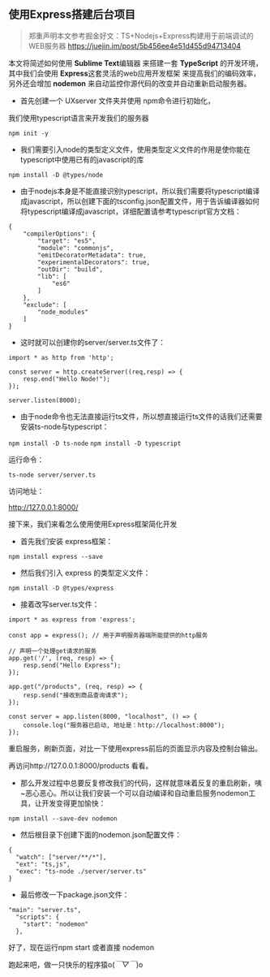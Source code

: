 ## 使用Express搭建后台项目

> 郑重声明本文参考掘金好文：TS+Nodejs+Express构建用于前端调试的WEB服务器
https://juejin.im/post/5b456ee4e51d455d94713404 

本文将简述如何使用 **Sublime Text**编辑器 来搭建一套 **TypeScript** 的开发环境，
其中我们会使用 **Express**这套灵活的web应用开发框架 来提高我们的编码效率，
另外还会增加 **nodemon** 来自动监控你源代码的改变并自动重新启动服务器。

- 首先创建一个 UXserver 文件夹并使用 npm命令进行初始化，

我们使用typescript语言来开发我们的服务器

`npm init -y`

- 我们需要引入node的类型定义文件，使用类型定义文件的作用是使你能在typescript中使用已有的javascript的库

`npm install -D @types/node`

- 由于nodejs本身是不能直接识别typescript，所以我们需要将typescript编译成javascript，所以创建下面的tsconfig.json配置文件，用于告诉编译器如何将typescript编译成javascript，详细配置请参考typescript官方文档：

```
{
    "compilerOptions": {
        "target": "es5",
        "module": "commonjs",
        "emitDecoratorMetadata": true,
        "experimentalDecorators": true,
        "outDir": "build",
        "lib": [
            "es6"
        ]
    },
    "exclude": [
        "node_modules"
    ]
}
```

- 这时就可以创建你的server/server.ts文件了：

```
import * as http from 'http';

const server = http.createServer((req,resp) => {
    resp.end("Hello Node!");
});

server.listen(8000);
```

- 由于node命令也无法直接运行ts文件，所以想直接运行ts文件的话我们还需要安装ts-node与typescript：

`npm install -D ts-node`
`npm install -D typescript`

运行命令：

`ts-node server/server.ts`

访问地址：

http://127.0.0.1:8000/

接下来，我们来看怎么使用使用Express框架简化开发

- 首先我们安装 express框架：

`npm install express --save`

- 然后我们引入 express 的类型定义文件：

`npm install -D @types/express`

- 接着改写server.ts文件：

```
import * as express from 'express';

const app = express(); // 用于声明服务器端所能提供的http服务

// 声明一个处理get请求的服务
app.get('/', (req, resp) => {
    resp.send("Hello Express");
});

app.get("/products", (req, resp) => {
    resp.send("接收到商品查询请求");
});

const server = app.listen(8000, "localhost", () => {
    console.log("服务器已启动, 地址是：http://localhost:8000");
});
```

重启服务，刷新页面，对比一下使用express前后的页面显示内容及控制台输出。

再访问http://127.0.0.1:8000/products 看看。

- 那么开发过程中总要反复修改我们的代码，这样就意味着反复的重启刷新，咦~恶心恶心。所以让我们安装一个可以自动编译和自动重启服务nodemon工具，让开发变得更加愉快：

`npm install --save-dev nodemon`

- 然后根目录下创建下面的nodemon.json配置文件：

```
{
  "watch": ["server/**/*"],
  "ext": "ts,js",
  "exec": "ts-node ./server/server.ts" 
}
```

- 最后修改一下package.json文件：

```
"main": "server.ts",
  "scripts": {
    "start": "nodemon"
  },
```

好了，现在运行npm start 或者直接 nodemon

跑起来吧，做一只快乐的程序猿o(*￣▽￣*)o

